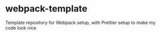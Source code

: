 # webpack-template

Template repository for Webpack setup, with Prettier setup to make my code look nice
